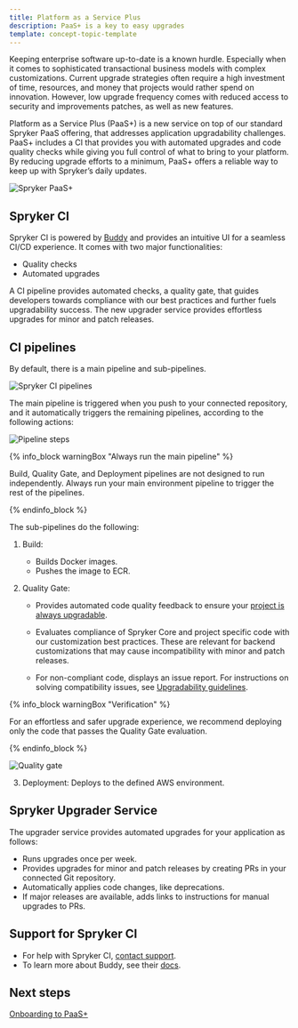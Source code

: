 ```yaml
---
title: Platform as a Service Plus
description: PaaS+ is a key to easy upgrades
template: concept-topic-template
---
```


Keeping enterprise software up-to-date is a known hurdle. Especially when it comes to sophisticated transactional business models with complex customizations. Current upgrade strategies often require a high investment of time, resources, and money that projects would rather spend on innovation. However, low upgrade frequency comes with reduced access to security and improvements patches, as well as new features.

Platform as a Service Plus (PaaS+) is a new service on top of our standard Spryker PaaS offering, that addresses application upgradability challenges. PaaS+ includes a CI that provides you with automated upgrades and code quality checks while giving you full control of what to bring to your platform. By reducing upgrade efforts to a minimum, PaaS+ offers a reliable way to keep up with Spryker’s daily updates.

![Spryker PaaS+](https://spryker.s3.eu-central-1.amazonaws.com/docs/paas%2B/dev/platform-as-a-service-plus.md/spryker-paas-plus.png)


## Spryker CI

Spryker CI is powered by [Buddy](https://buddy.works) and provides an intuitive UI for a seamless CI/CD experience. It comes with two major functionalities:

* Quality checks
* Automated upgrades

A CI pipeline provides automated checks, a quality gate, that guides  developers towards compliance with our best practices and further fuels upgradability success. The new upgrader service provides effortless upgrades for minor and patch releases.


## CI pipelines

By default, there is a main pipeline and sub-pipelines.

![Spryker CI pipelines](https://spryker.s3.eu-central-1.amazonaws.com/docs/paas%2B/dev/platform-as-a-service-plus.md/pipelines.png)

The main pipeline is triggered when you push to your connected repository, and it automatically triggers the remaining pipelines, according to the following actions:

![Pipeline steps](https://spryker.s3.eu-central-1.amazonaws.com/docs/paas%2B/dev/platform-as-a-service-plus.md/pipeline-steps.png)


{% info_block warningBox "Always run the main pipeline" %}

Build, Quality Gate, and Deployment pipelines are not designed to run independently. Always run your main environment pipeline to trigger the rest of the pipelines.

{% endinfo_block %}

The sub-pipelines do the following:

1. Build:
    * Builds Docker images.
    * Pushes the image to ECR.

2. Quality Gate:
    * Provides automated code quality feedback to ensure your [project is always upgradable](https://docs.spryker.com/docs/scos/dev/guidelines/keeping-a-project-upgradable/keeping-a-project-upgradable.html).

    * Evaluates compliance of Spryker Core and project specific code with our customization best practices. These are relevant for backend customizations that may cause incompatibility with minor and patch releases.

    * For non-compliant code, displays an issue report. For instructions on solving compatibility issues, see [Upgradability guidelines](https://docs.spryker.com/docs/scos/dev/guidelines/keeping-a-project-upgradable/upgradability-guidelines/upgradability-guidelines.html).


{% info_block warningBox "Verification" %}

For an effortless and safer upgrade experience, we recommend deploying only the  code that passes the Quality Gate evaluation.

{% endinfo_block %}


![Quality gate](https://spryker.s3.eu-central-1.amazonaws.com/docs/paas%2B/dev/platform-as-a-service-plus.md/quality-gate.png)


3. Deployment: Deploys to the defined AWS environment.


## Spryker Upgrader Service

The upgrader service provides automated upgrades for your application as follows:
* Runs upgrades once per week.
* Provides upgrades for minor and patch releases by creating PRs in your connected Git repository.
* Automatically applies code changes, like deprecations.
* If major releases are available, adds links to instructions for manual upgrades to PRs.

## Support for Spryker CI

* For help with Spryker CI, [contact support](https://spryker.force.com/support/s/).
* To learn more about Buddy, see their [docs](https://buddy.works/docs).

## Next steps

[Onboarding to PaaS+](/docs/paas+/dev/onboarding-to-paas+.md)
